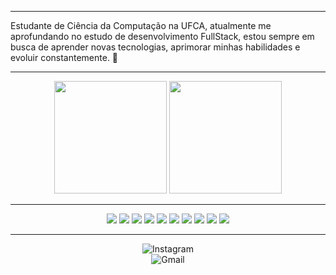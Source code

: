
---

Estudante de Ciência da Computação na UFCA, atualmente me aprofundando no estudo de desenvolvimento FullStack, estou sempre em busca de aprender novas tecnologias, aprimorar minhas habilidades e evoluir constantemente. 🚀


---

<div align="center">
  <img height="180em" src="https://github-readme-stats.vercel.app/api?username=thsouzAc&show_icons=true&theme=dracula&title_color=ffffff&text_color=ffffff&icon_color=00FFFF&bg_color=000000&rank_icon=github&cache_seconds=0" />
  <img height="180em" src="https://github-readme-stats.vercel.app/api/top-langs/?username=thsouzAc&layout=compact&theme=dracula&title_color=ffffff&text_color=ffffff&bg_color=000000&cache_seconds=0" />

</div>

---

<div align="center">
  <img src="https://img.shields.io/badge/C-000000?style=for-the-badge&logo=c&logoColor=white" />
  <img src="https://img.shields.io/badge/Python-000000?style=for-the-badge&logo=python&logoColor=white" />
  <img src="https://img.shields.io/badge/JavaScript-000000?style=for-the-badge&logo=javascript&logoColor=white" />
  <img src="https://img.shields.io/badge/TypeScript-000000?style=for-the-badge&logo=typescript&logoColor=white" />
  <img src="https://img.shields.io/badge/React-000000?style=for-the-badge&logo=react&logoColor=white" />
  <img src="https://img.shields.io/badge/React_Native-000000?style=for-the-badge&logo=react&logoColor=white" />
  <img src="https://img.shields.io/badge/Node.js-000000?style=for-the-badge&logo=node.js&logoColor=white" />
  <img src="https://img.shields.io/badge/Express.js-000000?style=for-the-badge&logo=express&logoColor=white" />
  <img src="https://img.shields.io/badge/Logisim-000000?style=for-the-badge&logo=appveyor&logoColor=white" />
  <img src="https://img.shields.io/badge/Assembly-000000?style=for-the-badge&logo=gnuassembly&logoColor=white" />
</div>

---

<div align="center">
  <a href="https://www.instagram.com/thsouzza_" style="text-decoration: none;">
    <img src="https://img.shields.io/badge/Instagram-000000?style=for-the-badge&logo=Instagram&logoColor=white" alt="Instagram"/>
  </a>
  <br>
  <a href="mailto:thiagosouzabrito8@gmail.com" style="text-decoration: none;">
    <img src="https://img.shields.io/badge/Gmail-000000?style=for-the-badge&logo=Gmail&logoColor=white" alt="Gmail"/>
  </a>
</div>


